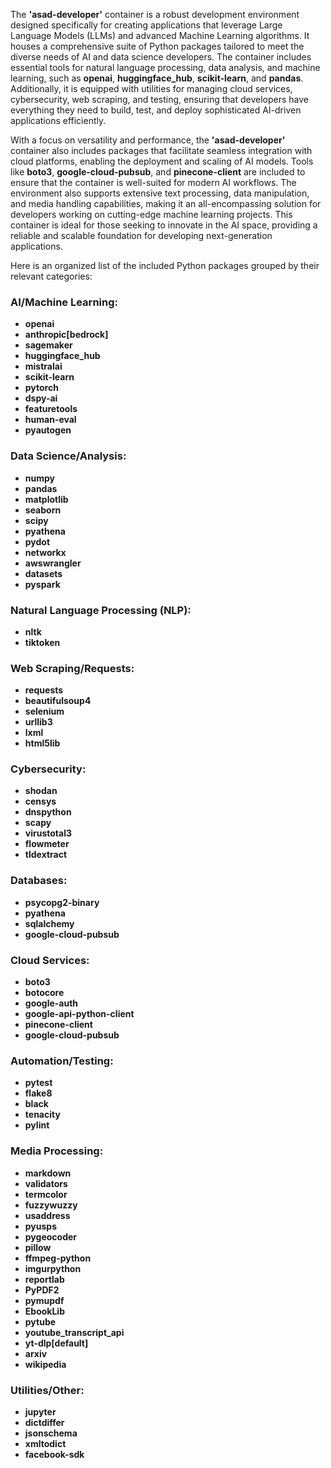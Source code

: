 The **'asad-developer'** container is a robust development environment designed specifically for creating applications that leverage Large Language Models (LLMs) and advanced Machine Learning algorithms. It houses a comprehensive suite of Python packages tailored to meet the diverse needs of AI and data science developers. The container includes essential tools for natural language processing, data analysis, and machine learning, such as **openai**, **huggingface_hub**, **scikit-learn**, and **pandas**. Additionally, it is equipped with utilities for managing cloud services, cybersecurity, web scraping, and testing, ensuring that developers have everything they need to build, test, and deploy sophisticated AI-driven applications efficiently.

With a focus on versatility and performance, the **'asad-developer'** container also includes packages that facilitate seamless integration with cloud platforms, enabling the deployment and scaling of AI models. Tools like **boto3**, **google-cloud-pubsub**, and **pinecone-client** are included to ensure that the container is well-suited for modern AI workflows. The environment also supports extensive text processing, data manipulation, and media handling capabilities, making it an all-encompassing solution for developers working on cutting-edge machine learning projects. This container is ideal for those seeking to innovate in the AI space, providing a reliable and scalable foundation for developing next-generation applications.

Here is an organized list of the included Python packages grouped by their relevant categories:

### AI/Machine Learning:
- **openai**
- **anthropic[bedrock]**
- **sagemaker**
- **huggingface_hub**
- **mistralai**
- **scikit-learn**
- **pytorch**
- **dspy-ai**
- **featuretools**
- **human-eval**
- **pyautogen**

### Data Science/Analysis:
- **numpy**
- **pandas**
- **matplotlib**
- **seaborn**
- **scipy**
- **pyathena**
- **pydot**
- **networkx**
- **awswrangler**
- **datasets**
- **pyspark**

### Natural Language Processing (NLP):
- **nltk**
- **tiktoken**

### Web Scraping/Requests:
- **requests**
- **beautifulsoup4**
- **selenium**
- **urllib3**
- **lxml**
- **html5lib**

### Cybersecurity:
- **shodan**
- **censys**
- **dnspython**
- **scapy**
- **virustotal3**
- **flowmeter**
- **tldextract**

### Databases:
- **psycopg2-binary**
- **pyathena**
- **sqlalchemy**
- **google-cloud-pubsub**

### Cloud Services:
- **boto3**
- **botocore**
- **google-auth**
- **google-api-python-client**
- **pinecone-client**
- **google-cloud-pubsub**

### Automation/Testing:
- **pytest**
- **flake8**
- **black**
- **tenacity**
- **pylint**

### Media Processing:
- **markdown**
- **validators**
- **termcolor**
- **fuzzywuzzy**
- **usaddress**
- **pyusps**
- **pygeocoder**
- **pillow**
- **ffmpeg-python**
- **imgurpython**
- **reportlab**
- **PyPDF2**
- **pymupdf**
- **EbookLib**
- **pytube**
- **youtube_transcript_api**
- **yt-dlp[default]**
- **arxiv**
- **wikipedia**

### Utilities/Other:
- **jupyter**
- **dictdiffer**
- **jsonschema**
- **xmltodict**
- **facebook-sdk**